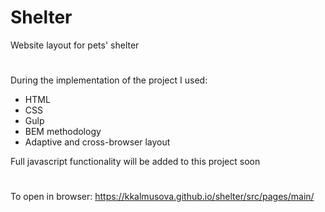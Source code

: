 # Shelter
Website layout for pets' shelter
#
During the implementation of the project I used:

- HTML
- CSS
- Gulp
- BEM methodology
- Adaptive and cross-browser layout

Full javascript functionality will be added to this project soon
#
To open in browser: https://kkalmusova.github.io/shelter/src/pages/main/
